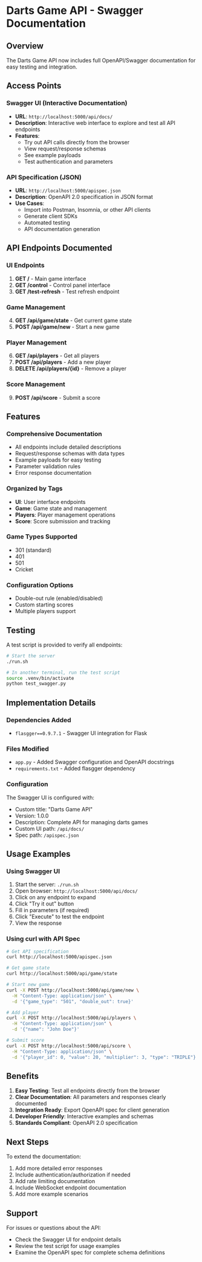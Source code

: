 # Darts Game API - Swagger Documentation

## Overview

The Darts Game API now includes full OpenAPI/Swagger documentation for easy testing and integration.

## Access Points

### Swagger UI (Interactive Documentation)

- **URL**: `http://localhost:5000/api/docs/`
- **Description**: Interactive web interface to explore and test all API endpoints
- **Features**:
  - Try out API calls directly from the browser
  - View request/response schemas
  - See example payloads
  - Test authentication and parameters

### API Specification (JSON)

- **URL**: `http://localhost:5000/apispec.json`
- **Description**: OpenAPI 2.0 specification in JSON format
- **Use Cases**:
  - Import into Postman, Insomnia, or other API clients
  - Generate client SDKs
  - Automated testing
  - API documentation generation

## API Endpoints Documented

### UI Endpoints

1. **GET /** - Main game interface
2. **GET /control** - Control panel interface
3. **GET /test-refresh** - Test refresh endpoint

### Game Management

4. **GET /api/game/state** - Get current game state
5. **POST /api/game/new** - Start a new game

### Player Management

6. **GET /api/players** - Get all players
7. **POST /api/players** - Add a new player
8. **DELETE /api/players/{id}** - Remove a player

### Score Management

9. **POST /api/score** - Submit a score

## Features

### Comprehensive Documentation

- All endpoints include detailed descriptions
- Request/response schemas with data types
- Example payloads for easy testing
- Parameter validation rules
- Error response documentation

### Organized by Tags

- **UI**: User interface endpoints
- **Game**: Game state and management
- **Players**: Player management operations
- **Score**: Score submission and tracking

### Game Types Supported

- 301 (standard)
- 401
- 501
- Cricket

### Configuration Options

- Double-out rule (enabled/disabled)
- Custom starting scores
- Multiple players support

## Testing

A test script is provided to verify all endpoints:

```bash
# Start the server
./run.sh

# In another terminal, run the test script
source .venv/bin/activate
python test_swagger.py
```

## Implementation Details

### Dependencies Added

- `flasgger==0.9.7.1` - Swagger UI integration for Flask

### Files Modified

- `app.py` - Added Swagger configuration and OpenAPI docstrings
- `requirements.txt` - Added flasgger dependency

### Configuration

The Swagger UI is configured with:

- Custom title: "Darts Game API"
- Version: 1.0.0
- Description: Complete API for managing darts games
- Custom UI path: `/api/docs/`
- Spec path: `/apispec.json`

## Usage Examples

### Using Swagger UI

1. Start the server: `./run.sh`
2. Open browser: `http://localhost:5000/api/docs/`
3. Click on any endpoint to expand
4. Click "Try it out" button
5. Fill in parameters (if required)
6. Click "Execute" to test the endpoint
7. View the response

### Using curl with API Spec

```bash
# Get API specification
curl http://localhost:5000/apispec.json

# Get game state
curl http://localhost:5000/api/game/state

# Start new game
curl -X POST http://localhost:5000/api/game/new \
  -H "Content-Type: application/json" \
  -d '{"game_type": "501", "double_out": true}'

# Add player
curl -X POST http://localhost:5000/api/players \
  -H "Content-Type: application/json" \
  -d '{"name": "John Doe"}'

# Submit score
curl -X POST http://localhost:5000/api/score \
  -H "Content-Type: application/json" \
  -d '{"player_id": 0, "value": 20, "multiplier": 3, "type": "TRIPLE"}'
```

## Benefits

1. **Easy Testing**: Test all endpoints directly from the browser
2. **Clear Documentation**: All parameters and responses clearly documented
3. **Integration Ready**: Export OpenAPI spec for client generation
4. **Developer Friendly**: Interactive examples and schemas
5. **Standards Compliant**: OpenAPI 2.0 specification

## Next Steps

To extend the documentation:

1. Add more detailed error responses
2. Include authentication/authorization if needed
3. Add rate limiting documentation
4. Include WebSocket endpoint documentation
5. Add more example scenarios

## Support

For issues or questions about the API:

- Check the Swagger UI for endpoint details
- Review the test script for usage examples
- Examine the OpenAPI spec for complete schema definitions
